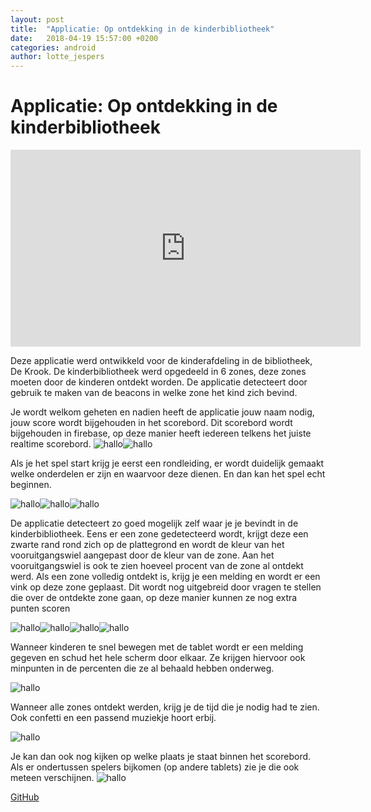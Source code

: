 ```yaml
---
layout: post
title:  "Applicatie: Op ontdekking in de kinderbibliotheek"
date:   2018-04-19 15:57:00 +0200
categories: android
author: lotte_jespers
---
```


# Applicatie: Op ontdekking in de kinderbibliotheek

<iframe width="560" height="315" src="https://www.youtube.com/embed/OTEOj9tQghM" frameborder="0" allow="autoplay; encrypted-media" allowfullscreen></iframe>

Deze applicatie werd ontwikkeld voor de kinderafdeling in de bibliotheek, De Krook. De kinderbibliotheek werd opgedeeld in 6 zones, deze zones moeten door de kinderen ontdekt worden. De applicatie detecteert door gebruik te maken van de beacons in welke zone het kind zich bevind. 

Je wordt welkom geheten en nadien heeft de applicatie jouw naam nodig, jouw score wordt bijgehouden in het scorebord. Dit scorebord wordt bijgehouden in firebase, op deze manier heeft iedereen telkens het juiste realtime scorebord. 
![hallo](https://i.imgur.com/FBv9CMEm.png)![hallo](https://i.imgur.com/lgMRO05m.png)

Als je het spel start krijg je eerst een rondleiding, er wordt duidelijk gemaakt welke onderdelen er zijn en waarvoor deze dienen. En dan kan het spel echt beginnen. 

![hallo](https://i.imgur.com/o1DcpJ7m.png)![hallo](https://i.imgur.com/vFq2Acgm.png)![hallo](https://i.imgur.com/gpR7nPLm.png)

De applicatie detecteert zo goed mogelijk zelf waar je je bevindt in de kinderbibliotheek. Eens er een zone gedetecteerd wordt, krijgt deze een zwarte rand rond zich op de plattegrond en wordt de kleur van het vooruitgangswiel aangepast door de kleur van de zone. Aan het vooruitgangswiel is ook te zien hoeveel procent van de zone al ontdekt werd. Als een zone volledig ontdekt is, krijg je een melding en wordt er een vink op deze zone geplaast. Dit wordt nog uitgebreid door vragen te stellen die over de ontdekte zone gaan, op deze manier kunnen ze nog extra punten scoren

![hallo](https://i.imgur.com/Lt7fDeem.png)![hallo](https://i.imgur.com/tQHufzAm.png)![hallo](https://i.imgur.com/VGWPEWQm.png)![hallo](https://i.imgur.com/esEJnYZm.png)  

Wanneer kinderen te snel bewegen met de tablet wordt er een melding gegeven en schud het hele scherm door elkaar. Ze krijgen hiervoor ook minpunten in de percenten die ze al behaald hebben onderweg. 

![hallo](https://i.imgur.com/tQHufzAm.png)

Wanneer alle zones ontdekt werden, krijg je de tijd die je nodig had te zien. Ook confetti en een passend muziekje hoort erbij.

![hallo](https://i.imgur.com/FbFKZylm.png)

Je kan dan ook nog kijken op welke plaats je staat binnen het scorebord. Als er ondertussen spelers bijkomen (op andere tablets) zie je die ook meteen verschijnen. 
![hallo](https://i.imgur.com/4I3xk25m.png)

<a target="_blank" href="https://github.com/lab9k/BibZoneOntdekken">GitHub</a><br>


